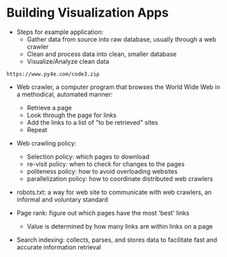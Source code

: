 # Building Visualization Apps

- Steps for example application:
  - Gather data from source into raw database, usually through a web crawler
  - Clean and process data into clean, smaller database
  - Visualize/Analyze clean data

`https://www.py4e.com/code3.zip`

- Web crawler, a computer program that browses the World Wide Web in a methodical, automated manner:

  - Retrieve a page
  - Look through the page for links
  - Add the links to a list of "to be retrieved" sites
  - Repeat

- Web crawling policy:

  - Selection policy: which pages to download
  - re-visit policy: when to check for changes to the pages
  - politeness policy: how to avoid overloading websites
  - parallelization policy: how to coordinate distributed web crawlers

- robots.txt: a way for web site to communicate with web crawlers, an informal and voluntary standard

- Page rank: figure out which pages have the most 'best' links

  - Value is determined by how many links are within links on a page

- Search indexing: collects, parses, and stores data to facilitate fast and accurate information retrieval
